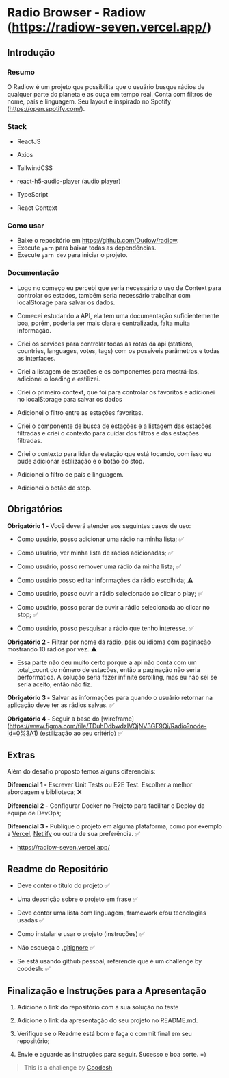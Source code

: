 # Radio Browser - Radiow (https://radiow-seven.vercel.app/)

## Introdução

### Resumo

O Radiow é um projeto que possibilita que o usuário busque rádios de qualquer parte do planeta e as ouça em tempo real. Conta com filtros de nome, país e linguagem. Seu layout é inspirado no Spotify (https://open.spotify.com/).

### Stack

- ReactJS

- Axios

- TailwindCSS

- react-h5-audio-player (audio player)

- TypeScript

- React Context

### Como usar

- Baixe o repositório em https://github.com/Dudow/radiow.
- Execute `yarn` para baixar todas as dependências.
- Execute `yarn dev` para iniciar o projeto.

### Documentação

- Logo no começo eu percebi que seria necessário o uso de Context para controlar os estados, também seria necessário trabalhar com localStorage para salvar os dados.

- Comecei estudando a API, ela tem uma documentação suficientemente boa, porém, poderia ser mais clara e centralizada, falta muita informação.

- Criei os services para controlar todas as rotas da api (stations, countries, languages, votes, tags) com os possíveis parâmetros e todas as interfaces.

- Criei a listagem de estações e os componentes para mostrá-las, adicionei o loading e estilizei.

- Criei o primeiro context, que foi para controlar os favoritos e adicionei no localStorage para salvar os dados

- Adicionei o filtro entre as estações favoritas.

- Criei o componente de busca de estações e a listagem das estações filtradas e criei o contexto para cuidar dos filtros e das estações filtradas.

- Criei o contexto para lidar da estação que está tocando, com isso eu pude adicionar estilização e o botão do stop.

- Adicionei o filtro de país e linguagem.

- Adicionei o botão de stop.

## Obrigatórios

**Obrigatório 1 -** Você deverá atender aos seguintes casos de uso:

- Como usuário, posso adicionar uma rádio na minha lista; ✅

- Como usuário, ver minha lista de rádios adicionadas; ✅

- Como usuário, posso remover uma rádio da minha lista; ✅

- Como usuário posso editar informações da rádio escolhida; ⚠️

- Como usuário, posso ouvir a rádio selecionado ao clicar o play; ✅

- Como usuário, posso parar de ouvir a rádio selecionada ao clicar no stop; ✅

- Como usuário, posso pesquisar a rádio que tenho interesse. ✅

**Obrigatório 2 -** Filtrar por nome da rádio, país ou idioma com paginação mostrando 10 rádios por vez. ⚠️

- Essa parte não deu muito certo porque a api não conta com um total_count do número de estações, então a paginação não seria performática. A solução seria fazer infinite scrolling, mas eu não sei se seria aceito, então não fiz.

**Obrigatório 3 -** Salvar as informações para quando o usuário retornar na aplicação deve ter as rádios salvas. ✅

**Obrigatório 4 -** Seguir a base do [wireframe] (https://www.figma.com/file/TDuhDdbwdzIVQjNV3GF9Qi/Radio?node-id=0%3A1) (estilização ao seu critério) ✅

## Extras

Além do desafio proposto temos alguns diferenciais:

**Diferencial 1 -** Escrever Unit Tests ou E2E Test. Escolher a melhor abordagem e biblioteca; ❌

**Diferencial 2 -** Configurar Docker no Projeto para facilitar o Deploy da equipe de DevOps;

**Diferencial 3 -** Publique o projeto em alguma plataforma, como por exemplo a [Vercel](https://vercel.com/), [Netlify](https://www.netlify.com/) ou outra de sua preferência. ✅

- https://radiow-seven.vercel.app/

## Readme do Repositório

- Deve conter o título do projeto ✅

- Uma descrição sobre o projeto em frase ✅

- Deve conter uma lista com linguagem, framework e/ou tecnologias usadas ✅

- Como instalar e usar o projeto (instruções) ✅

- Não esqueça o [.gitignore](https://www.toptal.com/developers/gitignore) ✅

- Se está usando github pessoal, referencie que é um challenge by coodesh: ✅

## Finalização e Instruções para a Apresentação

1. Adicione o link do repositório com a sua solução no teste

2. Adicione o link da apresentação do seu projeto no README.md.

3. Verifique se o Readme está bom e faça o commit final em seu repositório;

4. Envie e aguarde as instruções para seguir. Sucesso e boa sorte. =)

> This is a challenge by [Coodesh](https://coodesh.com/)
